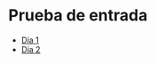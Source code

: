 # Prueba de entrada 
- [Dia 1](Documentacion/DocumentacinDia1.md)
- [Dia 2](Documentacion/DocumentacionDia2.md)

